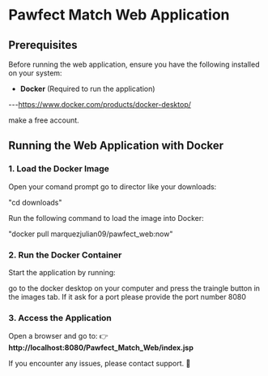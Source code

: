 # Pawfect Match Web Application 

## Prerequisites
Before running the web application, ensure you have the following installed on your system:

- **Docker** (Required to run the application)

---https://www.docker.com/products/docker-desktop/

  make a free account.

## Running the Web Application with Docker

### **1. Load the Docker Image**
Open your comand prompt go to director like your downloads:


"cd downloads"

Run the following command to load the image into Docker:

"docker pull marquezjulian09/pawfect_web:now"


### **2. Run the Docker Container**
Start the application by running:

go to the docker desktop on your computer and press the traingle button in the images tab.
If it ask for a port please provide the port number 8080

### **3. Access the Application**
Open a browser and go to:
👉 **http://localhost:8080/Pawfect_Match_Web/index.jsp**


If you encounter any issues, please contact support. 🚀

